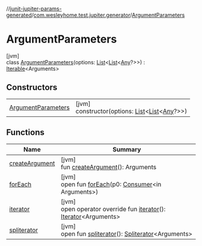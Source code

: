 //[junit-jupiter-params-generated](../../../index.md)/[com.wesleyhome.test.jupiter.generator](../index.md)/[ArgumentParameters](index.md)

# ArgumentParameters

[jvm]\
class [ArgumentParameters](index.md)(options: [List](https://kotlinlang.org/api/latest/jvm/stdlib/kotlin.collections/-list/index.html)&lt;[List](https://kotlinlang.org/api/latest/jvm/stdlib/kotlin.collections/-list/index.html)&lt;[Any](https://kotlinlang.org/api/latest/jvm/stdlib/kotlin/-any/index.html)?&gt;&gt;) : [Iterable](https://kotlinlang.org/api/latest/jvm/stdlib/kotlin.collections/-iterable/index.html)&lt;Arguments&gt;

## Constructors

| | |
|---|---|
| [ArgumentParameters](-argument-parameters.md) | [jvm]<br>constructor(options: [List](https://kotlinlang.org/api/latest/jvm/stdlib/kotlin.collections/-list/index.html)&lt;[List](https://kotlinlang.org/api/latest/jvm/stdlib/kotlin.collections/-list/index.html)&lt;[Any](https://kotlinlang.org/api/latest/jvm/stdlib/kotlin/-any/index.html)?&gt;&gt;) |

## Functions

| Name | Summary |
|---|---|
| [createArgument](create-argument.md) | [jvm]<br>fun [createArgument](create-argument.md)(): Arguments |
| [forEach](index.md#-1964879581%2FFunctions%2F865006438) | [jvm]<br>open fun [forEach](index.md#-1964879581%2FFunctions%2F865006438)(p0: [Consumer](https://docs.oracle.com/javase/8/docs/api/java/util/function/Consumer.html)&lt;in Arguments&gt;) |
| [iterator](iterator.md) | [jvm]<br>open operator override fun [iterator](iterator.md)(): [Iterator](https://kotlinlang.org/api/latest/jvm/stdlib/kotlin.collections/-iterator/index.html)&lt;Arguments&gt; |
| [spliterator](../../com.wesleyhome.test.jupiter.provider.number/-float-progression/index.md#-1387152138%2FFunctions%2F865006438) | [jvm]<br>open fun [spliterator](../../com.wesleyhome.test.jupiter.provider.number/-float-progression/index.md#-1387152138%2FFunctions%2F865006438)(): [Spliterator](https://docs.oracle.com/javase/8/docs/api/java/util/Spliterator.html)&lt;Arguments&gt; |
